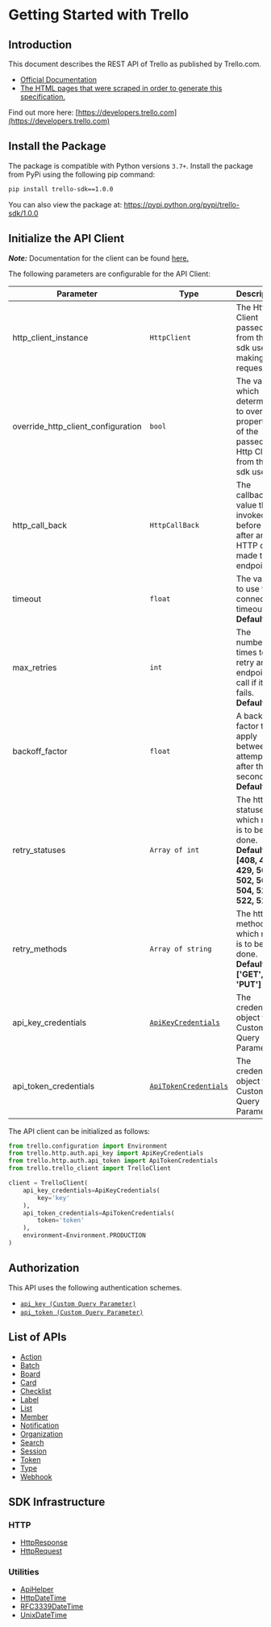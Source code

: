 
# Getting Started with Trello

## Introduction

This document describes the REST API of Trello as published by Trello.com.

- <a href='https://trello.com/docs/index.html' target='_blank'>Official Documentation</a>
- <a href='https://trello.com/docs/api' target='_blank'>The HTML pages that were scraped in order to generate this specification.</a>

Find out more here: [https://developers.trello.com](https://developers.trello.com)

## Install the Package

The package is compatible with Python versions `3.7+`.
Install the package from PyPi using the following pip command:

```bash
pip install trello-sdk==1.0.0
```

You can also view the package at:
https://pypi.python.org/pypi/trello-sdk/1.0.0

## Initialize the API Client

**_Note:_** Documentation for the client can be found [here.](https://www.github.com/MuHamza30/trello-python-sdk/tree/1.0.0/doc/client.md)

The following parameters are configurable for the API Client:

| Parameter | Type | Description |
|  --- | --- | --- |
| http_client_instance | `HttpClient` | The Http Client passed from the sdk user for making requests |
| override_http_client_configuration | `bool` | The value which determines to override properties of the passed Http Client from the sdk user |
| http_call_back | `HttpCallBack` | The callback value that is invoked before and after an HTTP call is made to an endpoint |
| timeout | `float` | The value to use for connection timeout. <br> **Default: 60** |
| max_retries | `int` | The number of times to retry an endpoint call if it fails. <br> **Default: 0** |
| backoff_factor | `float` | A backoff factor to apply between attempts after the second try. <br> **Default: 2** |
| retry_statuses | `Array of int` | The http statuses on which retry is to be done. <br> **Default: [408, 413, 429, 500, 502, 503, 504, 521, 522, 524]** |
| retry_methods | `Array of string` | The http methods on which retry is to be done. <br> **Default: ['GET', 'PUT']** |
| api_key_credentials | [`ApiKeyCredentials`](https://www.github.com/MuHamza30/trello-python-sdk/tree/1.0.0/doc/auth/custom-query-parameter.md) | The credential object for Custom Query Parameter |
| api_token_credentials | [`ApiTokenCredentials`](https://www.github.com/MuHamza30/trello-python-sdk/tree/1.0.0/doc/auth/custom-query-parameter-1.md) | The credential object for Custom Query Parameter |

The API client can be initialized as follows:

```python
from trello.configuration import Environment
from trello.http.auth.api_key import ApiKeyCredentials
from trello.http.auth.api_token import ApiTokenCredentials
from trello.trello_client import TrelloClient

client = TrelloClient(
    api_key_credentials=ApiKeyCredentials(
        key='key'
    ),
    api_token_credentials=ApiTokenCredentials(
        token='token'
    ),
    environment=Environment.PRODUCTION
)
```

## Authorization

This API uses the following authentication schemes.

* [`api_key (Custom Query Parameter)`](https://www.github.com/MuHamza30/trello-python-sdk/tree/1.0.0/doc/auth/custom-query-parameter.md)
* [`api_token (Custom Query Parameter)`](https://www.github.com/MuHamza30/trello-python-sdk/tree/1.0.0/doc/auth/custom-query-parameter-1.md)

## List of APIs

* [Action](https://www.github.com/MuHamza30/trello-python-sdk/tree/1.0.0/doc/controllers/action.md)
* [Batch](https://www.github.com/MuHamza30/trello-python-sdk/tree/1.0.0/doc/controllers/batch.md)
* [Board](https://www.github.com/MuHamza30/trello-python-sdk/tree/1.0.0/doc/controllers/board.md)
* [Card](https://www.github.com/MuHamza30/trello-python-sdk/tree/1.0.0/doc/controllers/card.md)
* [Checklist](https://www.github.com/MuHamza30/trello-python-sdk/tree/1.0.0/doc/controllers/checklist.md)
* [Label](https://www.github.com/MuHamza30/trello-python-sdk/tree/1.0.0/doc/controllers/label.md)
* [List](https://www.github.com/MuHamza30/trello-python-sdk/tree/1.0.0/doc/controllers/list.md)
* [Member](https://www.github.com/MuHamza30/trello-python-sdk/tree/1.0.0/doc/controllers/member.md)
* [Notification](https://www.github.com/MuHamza30/trello-python-sdk/tree/1.0.0/doc/controllers/notification.md)
* [Organization](https://www.github.com/MuHamza30/trello-python-sdk/tree/1.0.0/doc/controllers/organization.md)
* [Search](https://www.github.com/MuHamza30/trello-python-sdk/tree/1.0.0/doc/controllers/search.md)
* [Session](https://www.github.com/MuHamza30/trello-python-sdk/tree/1.0.0/doc/controllers/session.md)
* [Token](https://www.github.com/MuHamza30/trello-python-sdk/tree/1.0.0/doc/controllers/token.md)
* [Type](https://www.github.com/MuHamza30/trello-python-sdk/tree/1.0.0/doc/controllers/type.md)
* [Webhook](https://www.github.com/MuHamza30/trello-python-sdk/tree/1.0.0/doc/controllers/webhook.md)

## SDK Infrastructure

### HTTP

* [HttpResponse](https://www.github.com/MuHamza30/trello-python-sdk/tree/1.0.0/doc/http-response.md)
* [HttpRequest](https://www.github.com/MuHamza30/trello-python-sdk/tree/1.0.0/doc/http-request.md)

### Utilities

* [ApiHelper](https://www.github.com/MuHamza30/trello-python-sdk/tree/1.0.0/doc/api-helper.md)
* [HttpDateTime](https://www.github.com/MuHamza30/trello-python-sdk/tree/1.0.0/doc/http-date-time.md)
* [RFC3339DateTime](https://www.github.com/MuHamza30/trello-python-sdk/tree/1.0.0/doc/rfc3339-date-time.md)
* [UnixDateTime](https://www.github.com/MuHamza30/trello-python-sdk/tree/1.0.0/doc/unix-date-time.md)

